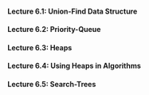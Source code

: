 #### Lecture 6.1: Union-Find Data Structure
#### Lecture 6.2: Priority-Queue
#### Lecture 6.3: Heaps
#### Lecture 6.4: Using Heaps in Algorithms
#### Lecture 6.5: Search-Trees
